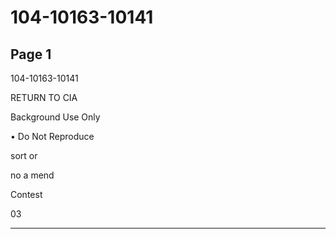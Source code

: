 # 104-10163-10141

## Page 1

104-10163-10141

RETURN TO CIA

Background Use Only

• Do Not Reproduce

sort or

no a mend

Contest

03

---

